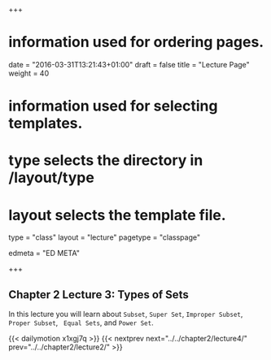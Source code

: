 +++
# information used for ordering pages.
date = "2016-03-31T13:21:43+01:00"
draft = false
title = "Lecture Page"
weight = 40

# information used for selecting templates.
# type selects the directory in /layout/type
# layout selects the template file.

type   = "class"
layout = "lecture"
pagetype = "classpage"





edmeta = "ED META"

+++
## Chapter 2 Lecture 3: Types of Sets
<p class="lead">
In this lecture you will learn about <code>Subset</code>,
<code>Super Set</code>, <code>Improper Subset</code>,
<code>Proper Subset</code>, <code> Equal Sets</code>, and
<code>Power Set</code>.
</p>

{{< dailymotion x1xgj7q >}}
{{< nextprev next="../../chapter2/lecture4/"     prev="../../chapter2/lecture2/"  >}}
